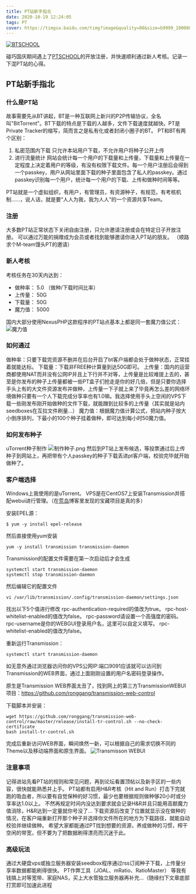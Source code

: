 ```yaml
---
title: PT站新手指北
date: 2020-10-19 12:24:05
tags: PT
cover: https://timgsa.baidu.com/timg?image&quality=80&size=b9999_10000&sec=1603275634470&di=a4f43895034dea2b31c12995f198bd69&imgtype=0&src=http%3A%2F%2Fwww.01caijing.com%2Fu%2Fcms%2Fwww%2F201511%2F0115451271g6.jpg
---
```

[![BTSCHOOL](https://pt.btschool.club/pic/prolink.png "BTSCHOOL - 汇聚每一个人的影响力")](https://pt.btschool.club/promotionlink.php?key=493f313256638158bfe90b22c5164eb6)

碰巧国庆期间遇上了[PTSCHOOL](https://pt.btschool.club/promotionlink.php?key=493f313256638158bfe90b22c5164eb6)的开放注册，并快速顺利通过新人考核。记录一下混PT站的心得。

## PT站新手指北
### 什么是PT站
故事需要先从BT讲起，BT是一种互联网上新兴的P2P传输协议，全名叫"BitTorrent"。BT下载的特点是下载的人越多，文件下载速度就越快。PT是Private Tracker的缩写，简而言之是私有化或者封闭小圈子的BT。
PT和BT有两个区别：
1. 私密范围内下载
只允许本站用户下载，不允许用户将种子公开上传
2. 进行流量统计
网站会统计每一个用户的下载量和上传量，下载量和上传量在一定程度上决定着用户的等级，有没有权限下载文件。每一个用户注册后会得到一个passkey，用户从网站里面下载的种子里面包含了私人的passkey。通过passkey识别每一个用户，统计每一个用户的下载、上传和做种时间等等。

PT站就是一个虚拟组织，有用户，有管理员，有资源种子，有规范，有考核机制……，说人话，就是要“人人为我，我为人人”的一个资源共享Team。
### 注册
大多数PT站正常状态下关闭自由注册，只允许邀请注册或会在特定日子开放注册。
可以通过万能的捐赠成为会员或者找到能够邀请你进入PT站的朋友。
（顺路求个M-team馒头PT的邀请）

### 新人考核
考核任务在30天内达到：
* 做种率： 5.0 （做种/下载时间比率）
* 上传量： 50G
* 下载量： 50G
* 魔力值： 5000

国内大部分使用NexusPHP这款程序的PT站点基本上都是同一套魔力值公式：
![魔力值](http://5b0988e595225.cdn.sohucs.com/images/20190921/b31583e9269d40ce9b8137b8dff155e5.png "魔力值计算公式")


### 如何通过

做种率：只要下载完资源不删并在后台开启了bt客户端都会处于做种状态，正常挂着就能达标。
下载量：下载非FREE种计算量到达50G即可。
上传量：国内的运营商都使用NAT而并没有公网IP并且上下行并不对等，上传量是比较难提上去的，甚至是你发布的种子上传量都被一些PT盒子们抢走是你的好几倍，但是只要你选择手头上有的大文件资源发布并做种，上传量一下子就上来了毕竟再怎么差的网络环境做种只要有一个人下载完成分享率也有1.0嘛。我选择使用手头上空闲的VPS下载一些刚发布刚开始做种的文件下载，就能蹭到比较多的上传量（其实就是站内seedboxes在互拉文件刷量...）
魔力值：根据魔力值计算公式，把站内种子按大小倒序排列，下最小的100个种子挂着做种，即可达到每小时50魔力值。

### 如何发布种子
uTorrent种子制作
![制作种子.png](https://i.loli.net/2020/10/20/9oX2tbTxhN6vjl5.png)
然后到PT站上发布候选，等投票通过后上传种子到网站上，再把带有个人passkey的种子下载丢进pt客户端，校验完毕就开始做种了。


### 客户端选择
Windows上我使用的是uTorrent。
VPS是在CentOS7上安装Transmission并搭配webui进行管理。（在[荒岛](https://lala.im)博客里发现的宝藏项目是真的多）

安装EPEL源：
``` 
$ yum -y install epel-release
```
然后直接使用yum安装
``` 
yum -y install transmission transmission-daemon
```
Transmission的配置文件需要在第一次启动后才会生成
``` 
systemctl start transmission-daemon
systemctl stop transmission-daemon
```
然后编辑它的配置文件
```
vi /var/lib/transmission/.config/transmission-daemon/settings.json
```
找出以下5个值进行修改
rpc-authentication-required的值改为true。
rpc-host-whitelist-enabled的值改为false。
rpc-password请设置一个高强度的密码。
rpc-username是你的WEBGUI登录用户名，这里可以自定义填写。
rpc-whitelist-enabled的值改为false。

重新运行Transmission：
``` 
systemctl start transmission-daemon
```
如无意外通过浏览器访问你的VPS公网IP:端口9091应该就可以访问到Transmission的WEB界面，通过上面刚刚设置的用户名密码登录操作。

原生是Transmission WEB界面太丑了，找到网上的第三方TransmissionWEBUI项目：https://github.com/ronggang/transmission-web-control

下载脚本并安装：
``` 
wget https://github.com/ronggang/transmission-web-control/raw/master/release/install-tr-control.sh --no-check-certificate
bash install-tr-control.sh
```
完成后重新访问WEB界面，瞬间焕然一新，可以根据自己的需求切换不同的Theme以及移动端界面和原生界面。
![Transmisson WEBUI](https://user-images.githubusercontent.com/8065899/38598199-0d2e684c-3d8e-11e8-8b21-3cd1f3c7580a.png)


### 注意事项
记得进站先看PT站的规则和常见问题，再到论坛看置顶帖以及新手区的一些内容，很快就能熟悉并上手。
PT站都有启用H&R考核（Hit and Run）打击下完就跑的吸血者，所以要有自觉保种的好习惯，最少也要根据规则做种够20小时或分享率达1.0以上。
不然再规定时间内没达到要求就会记录H&R并且只能用高额魔力值消除，H&R达到一定量就你号没了...
下载资源后改变了位置就显示没在做种的情况，在客户端重新打开那个种子并选择你文件所在的地方为下载路径，就能自动校验并继续做种。
希望大家都能通过PT找到想要的资源，养成做种的习惯，榨干空闲的带宽，但不要为了把数据刷得漂亮而沉迷于此。

### 高级玩法
通过大硬盘vps或独立服务器安装seedbox程序通过rss订阅种子下载，上传量分享率数据都能刷得很快。
PT作弊工具（JOAL、mRatio、RatioMaster）
等我有钱搞上对等宽带、家庭NAS，买上大水管独立服务器再补充...（随缘扫下文章底部打赏即可加速此进程